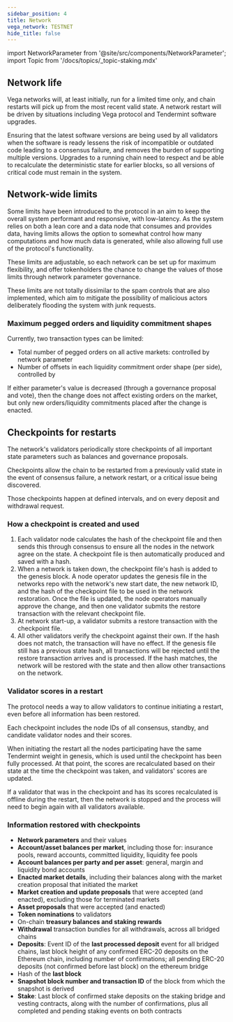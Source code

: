 ```yaml
---
sidebar_position: 4
title: Network 
vega_network: TESTNET
hide_title: false
---
```


import NetworkParameter from '@site/src/components/NetworkParameter';
import Topic from '/docs/topics/_topic-staking.mdx'

## Network life
Vega networks will, at least initially, run for a limited time only, and chain restarts will pick up from the most recent valid state. A network restart will be driven by situations including Vega protocol and Tendermint software upgrades.

Ensuring that the latest software versions are being used by all validators when the software is ready lessens the risk of incompatible or outdated code leading to a consensus failure, and removes the burden of supporting multiple versions. Upgrades to a running chain need to respect and be able to recalculate the deterministic state for earlier blocks, so all versions of critical code must remain in the system. 

## Network-wide limits
Some limits have been introduced to the protocol in an aim to keep the overall system performant and responsive, with low-latency. As the system relies on both a lean core and a data node that consumes and provides data, having limits allows the option to somewhat control how many computations and how much data is generated, while also allowing full use of the protocol's functionality. 

These limits are adjustable, so each network can be set up for maximum flexibility, and offer tokenholders the chance to change the values of those limits through network parameter governance.

These limits are not totally dissimilar to the spam controls that are also implemented, which aim to mitigate the possibility of malicious actors deliberately flooding the system with junk requests. 

### Maximum pegged orders and liquidity commitment shapes
Currently, two transaction types can be limited:
* Total number of pegged orders on all active markets: controlled by network parameter <NetworkParameter frontMatter={frontMatter} param="limits.markets.maxPeggedOrders" />
* Number of offsets in each liquidity commitment order shape (per side), controlled by <NetworkParameter frontMatter={frontMatter} param="market.liquidityProvision.shapes.maxSize" />

If either parameter's value is decreased (through a governance proposal and vote), then the change does not affect existing orders on the market, but only new orders/liquidity commitments placed after the change is enacted. 

## Checkpoints for restarts
The network's validators periodically store checkpoints of all important state parameters such as balances and governance proposals. 

Checkpoints allow the chain to be restarted from a previously valid state in the event of consensus failure, a network restart, or a critical issue being discovered.

Those checkpoints happen at defined intervals, and on every deposit and withdrawal request. 

### How a checkpoint is created and used
1. Each validator node calculates the hash of the checkpoint file and then sends this through consensus to ensure all the nodes in the network agree on the state. A checkpoint file is then automatically produced and saved with a hash. 
2. When a network is taken down, the checkpoint file's hash is added to the genesis block. A node operator updates the genesis file in the networks repo with the network's new start date, the new network ID, and the hash of the checkpoint file to be used in the network restoration. Once the file is updated, the node operators manually approve the change, and then one validator submits the restore transaction with the relevant checkpoint file.
3. At network start-up, a validator submits a restore transaction with the checkpoint file. 
4. All other validators verify the checkpoint against their own. If the hash does not match, the transaction will have no effect. If the genesis file still has a previous state hash, all transactions will be rejected until the restore transaction arrives and is processed. If the hash matches, the network will be restored with the state and then allow other transactions on the network.

### Validator scores in a restart
The protocol needs a way to allow validators to continue initiating a restart, even before all information has been restored. 

Each checkpoint includes the node IDs of all consensus, standby, and candidate validator nodes and their scores. 

When initiating the restart all the nodes participating have the same Tendermint weight in genesis, which is used until the checkpoint has been fully processed. At that point, the scores are recalculated based on their state at the time the checkpoint was taken, and validators' scores are updated. 

If a validator that was in the checkpoint and has its scores recalculated is offline during the restart, then the network is stopped and the process will need to begin again with all validators available. 

### Information restored with checkpoints
* **Network parameters** and their values
* **Account/asset balances per market**, including those for: insurance pools, reward accounts, committed liquidity, liquidity fee pools 
* **Account balances per party and per asset**: general, margin and liquidity bond accounts
* **Enacted market details**, including their balances along with the market creation proposal that initiated the market
* **Market creation and update proposals** that were accepted (and enacted), excluding those for terminated markets
* **Asset proposals** that were accepted (and enacted)
* **Token nominations** to validators
* On-chain **treasury balances and staking rewards**
* **Withdrawal** transaction bundles for all withdrawals, across all bridged chains
* **Deposits**: Event ID of the **last processed deposit** event for all bridged chains, last block height of any confirmed ERC-20 deposits on the Ethereum chain, including number of confirmations; all pending ERC-20 deposits (not confirmed before last block) on the ethereum bridge
* Hash of the **last block** 
* **Snapshot block number and transaction ID** of the block from which the snapshot is derived
* **Stake**: Last block of confirmed stake deposits on the staking bridge and vesting contracts, along with the number of confirmations, plus all completed and pending staking events on both contracts

<!--
:::note Go deeper
See how a validator node can restore from a checkpoint.
-->

<!-- ### ***Further reading*** 
## Tendermint consensus
 ### Transaction and sequencing
 ### Transaction ordering
## Fast syncing (Snapshots) 
## Fairness (Wendy)
 -->





